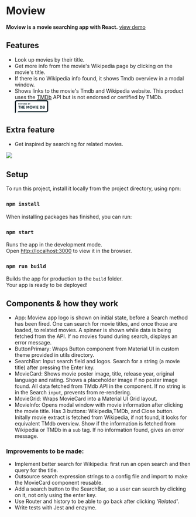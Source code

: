 # Moview

__Moview is a movie searching app with React.__
[view demo](http://moview-lucky-pear.surge.sh/)

## Features
- Look up movies by their title. 
- Get more info from the movie's Wikipedia page by clicking on the movie's title.
- If there is no Wikipedia info found, it shows Tmdb overview in a modal window.
- Shows links to the movie's Tmdb and Wikipedia website.
  This product uses the [TMDb](https://www.themoviedb.org/) API but is not endorsed or certified by TMDb. ![tmdb logo](/src/assets/tmdb-logo-rectangle-blue.png)

## Extra feature
- Get inspired by searching for related movies.

![](/src/assets/moview_screen.gif)

## Setup

To run this project, install it locally from the project directory, using npm:

### `npm install`

When installing packages has finished, you can run:

### `npm start`

Runs the app in the development mode.<br>
Open [http://localhost:3000](http://localhost:3000) to view it in the browser.

### `npm run build`

Builds the app for production to the `build` folder.<br>
Your app is ready to be deployed!


## Components & how they work
- App:       Moview app logo is shown on initial state, before a Search method has been fired. 
             One can search for movie titles, and once those are loaded, to related movies.
             A spinner is shown while data is being fetched from the API.
             If no movies found during search, displays an error message. 
- ButtonPrimary: Wraps Button component from Material UI in custom theme provided in utils directory.
- SearchBar: Input search field and logos. Search for a string (a movie title) after pressing the Enter key. 
- MovieCard: Shows movie poster image, title, release year, original language and rating.
             Shows a placeholder image if no poster image found.
             All data fetched from TMdb API in the component.
             If no string is in the Search ```input```, prevents from re-rendering.
- MovieGrid: Wraps MovieCard into a Material UI Grid layout.
- MovieInfo: Opens modal window with movie information after clicking the movie title. 
             Has 3 buttons: Wikipedia,TMDb, and Close button. 
             Initally movie extract is fetched from Wikipedia, if not found, it looks for equivalent TMdb overview.
             Show if the information is fetched from Wikipedia or TMDb in a ```sub``` tag.
             If no information found, gives an error message.

### Improvements to be made:
- Implement better search for Wikipedia: first run an open search and then query for the title.
- Outsource search expression strings to a config file and import to make the MovieCard component reusable.
- Add a search button to the SearchBar, so a user can search by clicking on it, not only using the enter key.
- Use Router and history to be able to go back after clicking _'Related'_.
- Write tests with Jest and enzyme.

